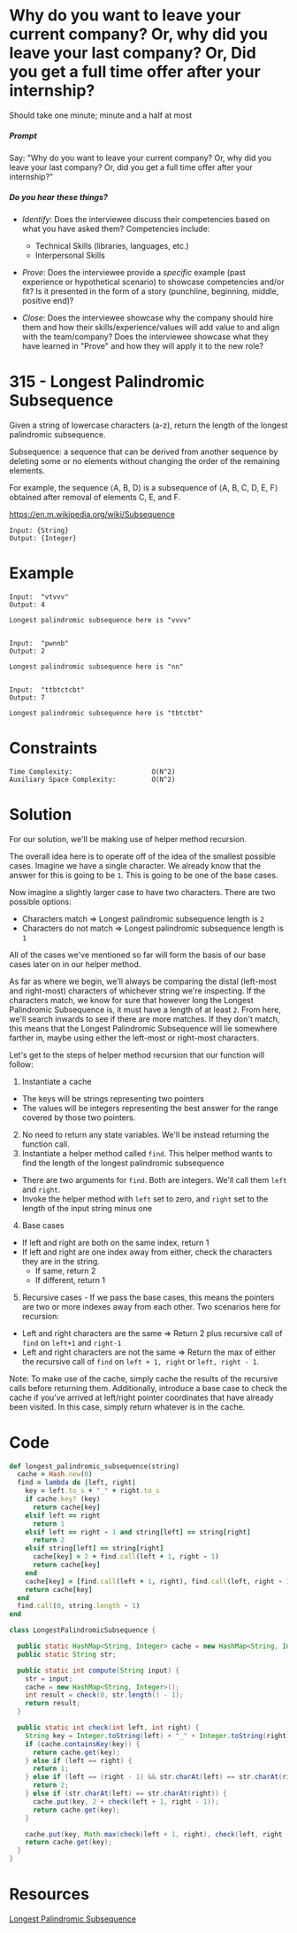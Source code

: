 # Why do you want to leave your current company? Or, why did you leave your last company? Or, Did you get a full time offer after your internship?

Should take one minute; minute and a half at most

##### Prompt

Say: "Why do you want to leave your current company? Or, why did you leave your last company? Or, did you get a full time offer after your internship?"

##### Do you hear these things?

- *Identify*: Does the interviewee discuss their competencies based on what you have asked them? Competencies include:
   - Technical Skills (libraries, languages, etc.)
   - Interpersonal Skills  


- *Prove*: Does the interviewee provide a _specific_ example (past experience or hypothetical scenario)  to showcase competencies and/or fit? Is it presented in the form of a story (punchline, beginning, middle, positive end)?


- *Close*: Does the interviewee showcase why the company should hire them and how their skills/experience/values will add value to and align with the team/company? Does the interviewee showcase what they have learned in "Prove" and how they will apply it to the new role?

# 315 - Longest Palindromic Subsequence

Given a string of lowercase characters (a-z), return the
length of the longest palindromic subsequence.

Subsequence: 
a sequence that can be derived from another sequence by deleting some or no elements without changing the order of the remaining elements. 

For example, the sequence ⟨A, B, D⟩ is a subsequence of ⟨A, B, C, D, E, F⟩ obtained after removal of elements C, E, and F. 

https://en.m.wikipedia.org/wiki/Subsequence

```
Input: {String}
Output: {Integer}
```

# Example

```
Input:  "vtvvv"
Output: 4

Longest palindromic subsequence here is "vvvv"


Input:  "pwnnb"
Output: 2

Longest palindromic subsequence here is "nn"


Input:  "ttbtctcbt"
Output: 7

Longest palindromic subsequence here is "tbtctbt"
```

# Constraints

```
Time Complexity:			        O(N^2)
Auxiliary Space Complexity: 		O(N^2)
```

# Solution

For our solution, we'll be making use of helper method
recursion.

The overall idea here is to operate off of the idea of the
smallest possible cases. Imagine we have a single character.
We already know that the answer for this is going to be `1`.
This is going to be one of the base cases.

Now imagine a slightly larger case to have two characters.
There are two possible options:

- Characters match => Longest palindromic subsequence length
is `2`
- Characters do not match => Longest palindromic
subsequence length is `1`

All of the cases we've mentioned so far will form the
basis of our base cases later on in our helper method.

As far as where we begin, we'll always be comparing the
distal (left-most and right-most) characters of whichever
string we're inspecting. If the characters match, we know
for sure that however long the Longest Palindromic
Subsequence is, it must have a length of at least `2`.
From here, we'll search inwards to see if there are more
matches. If they don't match, this means that the Longest
Palindromic Subsequence will lie somewhere farther in,
maybe using either the left-most or right-most characters.

Let's get to the steps of helper method recursion that our
function will follow:

1. Instantiate a cache
  - The keys will be strings representing two pointers
  - The values will be integers representing the best
    answer for the range covered by those two pointers.
2. No need to return any state variables. We'll be instead
   returning the function call.
3. Instantiate a helper method called `find`. This helper
   method wants to find the length of the longest
   palindromic subsequence
  - There are two arguments for `find`. Both are integers.
    We'll call them `left` and `right`.
  - Invoke the helper method with `left` set to zero, and
    `right` set to the length of the input string minus one
4. Base cases
  - If left and right are both on the same index, return 1
  - If left and right are one index away from either,
    check the characters they are in the string.
    - If same, return 2
    - If different, return 1
5. Recursive cases - If we pass the base cases, this means
   the pointers are two or more indexes away from each
   other. Two scenarios here for recursion:
  - Left and right characters are the same => Return 2
    plus recursive call of `find` on `left+1` and
    `right-1`
  - Left and right characters are not the same => Return
    the max of either the recursive call of `find` on
    `left + 1, right` or `left, right - 1`.

Note: To make use of the cache, simply cache the results
of the recursive calls before returning them. Additionally,
introduce a base case to check the cache if you've arrived
at left/right pointer coordinates that have already been
visited. In this case, simply return whatever is in the
cache.

# Code

```ruby
def longest_palindromic_subsequence(string)
  cache = Hash.new(0)
  find = lambda do |left, right|
    key = left.to_s + "_" + right.to_s
    if cache.key? (key)
      return cache[key]
    elsif left == right
      return 1
    elsif left == right - 1 and string[left] == string[right]
      return 2
    elsif string[left] == string[right]
      cache[key] = 2 + find.call(left + 1, right - 1)
      return cache[key]
    end
    cache[key] = [find.call(left + 1, right), find.call(left, right - 1)].max
    return cache[key]
  end
  find.call(0, string.length - 1)
end
```

```java
class LongestPalindromicSubsequence {

  public static HashMap<String, Integer> cache = new HashMap<String, Integer>();
  public static String str;

  public static int compute(String input) {
    str = input;
    cache = new HashMap<String, Integer>();
    int result = check(0, str.length() - 1);
    return result;
  }

  public static int check(int left, int right) {
    String key = Integer.toString(left) + "_" + Integer.toString(right);
    if (cache.containsKey(key)) {
      return cache.get(key);
    } else if (left == right) {
      return 1;
    } else if (left == (right - 1) && str.charAt(left) == str.charAt(right)) {
      return 2;
    } else if (str.charAt(left) == str.charAt(right)) {
      cache.put(key, 2 + check(left + 1, right - 1));
      return cache.get(key);
    }

    cache.put(key, Math.max(check(left + 1, right), check(left, right - 1)));
    return cache.get(key);
  }
}
```

# Resources
[Longest Palindromic Subsequence](https://www.geeksforgeeks.org/longest-palindromic-subsequence-dp-12/)

